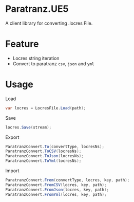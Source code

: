 # Paratranz.UE5
A client library for converting .locres File.

# Feature
- Locres string iteration
- Convert to paratranz `csv`, `json` and `yml`

# Usage

Load
```cs
var locres = LocresFile.Load(path);
```

Save
```cs
locres.Save(stream);
```

Export
```cs
ParatranzConvert.To(convertType, locresNs);
ParatranzConvert.ToCSV(locresNs);
ParatranzConvert.ToJson(locresNs);
ParatranzConvert.ToYml(locresNs);
```
Import
```cs
ParatranzConvert.From(convertType, locres, key, path);
ParatranzConvert.FromCSV(locres, key, path);
ParatranzConvert.FromJson(locres, key, path);
ParatranzConvert.FromYml(locres, key, path);
```
